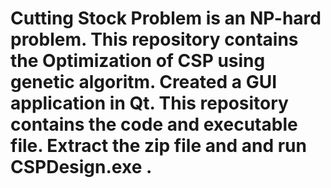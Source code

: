 # Cutting Stock Problem is an NP-hard problem. This repository contains the Optimization of CSP using genetic algoritm. Created a GUI application in Qt. This repository contains the code and executable file. Extract the zip file and and run CSPDesign.exe  .
